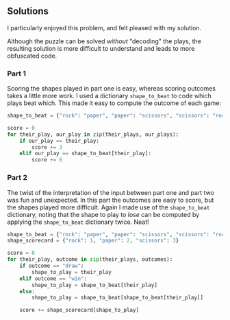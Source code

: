 ## Solutions

I particularly enjoyed this problem, and felt pleased with my solution.

Although the puzzle can be solved _without_ "decoding" the plays, the resulting
solution is more difficult to understand and leads to more obfuscated code.

### Part 1

Scoring the shapes played in part one is easy, whereas scoring outcomes takes a
little more work. I used a dictionary `shape_to_beat` to code which plays beat
which. This made it easy to compute the outcome of each game:

```py
shape_to_beat = {"rock": "paper", "paper": "scissors", "scissors": "rock"}

score = 0
for their_play, our_play in zip(their_plays, our_plays):
    if our_play == their_play:
        score += 3
    elif our_play == shape_to_beat[their_play]:
        score += 6
```

### Part 2

The twist of the interpretation of the input between part one and part two was
fun and unexpected. In this part the outcomes are easy to score, but the shapes
played more difficult. Again I made use of the `shape_to_beat` dictionary,
noting that the shape to play to _lose_ can be computed by applying the
`shape_to_beat` dictionary twice. Neat!

```py
shape_to_beat = {"rock": "paper", "paper": "scissors", "scissors": "rock"}
shape_scorecard = {"rock": 1, "paper": 2, "scissors": 3}

score = 0
for their_play, outcome in zip(their_plays, outcomes):
    if outcome == "draw":
        shape_to_play = their_play
    elif outcome == "win":
        shape_to_play = shape_to_beat[their_play]
    else:
        shape_to_play = shape_to_beat[shape_to_beat[their_play]]

    score += shape_scorecard[shape_to_play]
```

